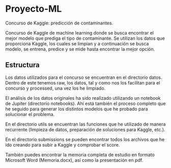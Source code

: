 # Proyecto-ML
Concurso de Kaggle: predicción de contaminantes.

Concurso de Kaggle de machine learning donde se busca encontrar el mejor modelo que prediga el tipo de contaminante. Se utilizan los datos que proporciona Kaggle, los cuales se limpian y a continuación se busca modelo, se entrena, predice y se mide hasta encontrar la mejor opción. 

## Estructura
Los datos utilizados para el concurso se encuentran en el directorio datos. Dentro de este tenemos raw, los datos, tal y como nos los facilitan para el concurso y processed, una vez los he limpiado.

El análisis de los datos originales ha sido realizado utilizando un notebook de Jupiter (directorio notebooks). Ahí está también el proceso completo que he seguido para generar los distintos modelos que he probado para solucionar el problema.

En el directorio utils se encuentran las funciones que he utilizado de manera recurrente (limpieza de datos, preparación de soluciones para Kaggle, etc.).

En el directorio submissions se pueden encontrar todos los archivos que he ido creando para subir a Kaggle y comprobar el score.

También puedes encontrar la memoria completa de estudio en formato Microsoft Word (Memoria.docx), así como la presentación en pdf.
